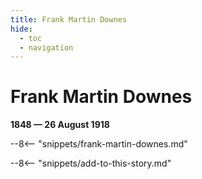 ```yaml
---
title: Frank Martin Downes
hide:
  - toc
  - navigation 
---
```


# Frank Martin Downes

**1848 — 26 August 1918**

--8<-- "snippets/frank-martin-downes.md"

--8<-- "snippets/add-to-this-story.md"